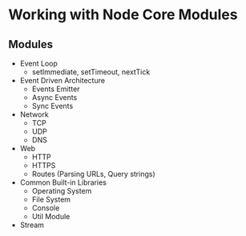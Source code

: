 # Working with Node Core Modules

## Modules
- Event Loop
  - setImmediate, setTimeout, nextTick
- Event Driven Architecture
  - Events Emitter
  - Async Events
  - Sync Events
- Network
  - TCP
  - UDP
  - DNS
- Web 
  - HTTP
  - HTTPS
  - Routes (Parsing URLs, Query strings)
- Common Built-in Libraries
  - Operating System
  - File System
  - Console
  - Util Module
- Stream